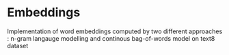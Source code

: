 # Embeddings

Implementation of word embeddings computed by two different approaches : n-gram langauge modelling and continous bag-of-words model on text8 dataset

